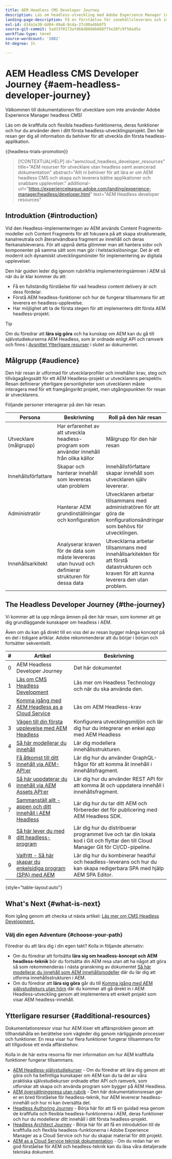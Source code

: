 ```yaml
---
title: AEM Headless CMS Developer Journey
description: Läs om headless-utveckling med Adobe Experience Manager (AEM) som Headless CMS. Lär dig hur du använder funktioner som innehållsmodeller, innehållsfragment och ett GraphQL-API för att leverera headless-innehåll.
landing-page-description: Få en förståelse för innehållsleverans och implementering utan problem. Läs mer om hur ni utvecklar er strategi inom ert företag.
exl-id: d14a1e30-dd04-49a8-8cda-27c80a4bb0f5
source-git-commit: 5ad33f0173afd68d8868b088ff5e20fc9f58ad5a
workflow-type: tm+mt
source-wordcount: '1082'
ht-degree: 1%

---
```


# AEM Headless CMS Developer Journey {#aem-headless-developer-journey}

Välkommen till dokumentationen för utvecklare som inte använder Adobe Experience Manager headless CMS!

Läs om de kraftfulla och flexibla headless-funktionerna, deras funktioner och hur du använder dem i ditt första headless-utvecklingsprojekt. Den här resan ger dig all information du behöver för att utveckla din första headless-applikation.

{{headless-trials-promotion}}

>[!CONTEXTUALHELP]
>id="aemcloud_headless_developer_resources"
>title="AEM resurser för utvecklare utan headless samt avancerad dokumentation"
>abstract="Allt ni behöver för att lära er om AEM headless CMS och skapa och leverera bättre applikationer och snabbare upplevelser."
>additional-url="https://experienceleague.adobe.com/landing/experience-manager/headless/developer.html" text="AEM Headless developer resources"

## Introduktion {#introduction}

Vid den Headless-implementeringen av AEM används Content Fragments-modeller och Content Fragments för att fokusera på att skapa strukturerade, kanalneutrala och återanvändbara fragment av innehåll och deras flerkanalsleverans. För att uppnå detta glömmer man att hantera sidor och komponenter på samma sätt som man gör i helstackslösningar. Det är ett modernt och dynamiskt utvecklingsmönster för implementering av digitala upplevelser.

Den här guiden leder dig igenom rubrikfria implementeringsämnen i AEM så när du är klar kommer du att:

* Få en fullständig förståelse för vad headless content delivery är och dess fördelar.
* Förstå AEM headless-funktioner och hur de fungerar tillsammans för att leverera en headless-upplevelse.
* Har möjlighet att ta de första stegen för att implementera ditt första AEM headless-projekt.

>[!TIP]
>
> Om du föredrar att **lära sig göra** och ha kunskap om AEM kan du gå till självstudiekurserna AEM Headless, som är ordnade enligt API och ramverk och finns i [Avsnittet Ytterligare resurser](#additional-resources) i slutet av dokumentet.

## Målgrupp {#audience}

Den här resan är utformad för utvecklarprofiler och innehåller krav, steg och tillvägagångssätt för ett AEM Headless-projekt ur utvecklarens perspektiv. Resan definierar ytterligare personligheter som utvecklaren måste interagera med för ett framgångsrikt projekt, men utgångspunkten för resan är utvecklarens.

Följande personer interagerar på den här resan.

| Persona | Beskrivning | Roll på den här resan |
|---|---|---|
| Utvecklare (målgrupp) | Har erfarenhet av att utveckla headless-program som använder innehåll från olika källor | Målgrupp för den här resan |
| Innehållsförfattare | Skapar och hanterar innehåll som levereras utan problem | Innehållsförfattare skapar innehåll som utvecklaren själv levererar. |
| Administratör | Hanterar AEM grundinställningar och konfiguration | Utvecklaren arbetar tillsammans med administratören för att göra de konfigurationsändringar som behövs för utvecklingen. |
| Innehållsarkitekt | Analyserar kraven för de data som måste levereras utan huvud och definierar strukturen för dessa data | Utvecklarna arbetar tillsammans med innehållsarkitekten för att förstå datastrukturen och kraven för att kunna leverera den utan problem. |

## The Headless Developer Journey {#the-journey}

Vi kommer att ta upp många ämnen på den här resan, som kommer att ge dig grundläggande kunskaper om headless i AEM.

Även om du kan gå direkt till en viss del av resan bygger många koncept på en del i tidigare artiklar. Adobe rekommenderar att du börjar i början och fortsätter sekventiellt.

| # | Artikel | Beskrivning |
|---|---|---|
| 0 | AEM Headless Developer Journey | Det här dokumentet |
| 1 | [Läs om CMS Headless Development](learn-about.md) | Läs mer om Headless Technology och när du ska använda den. |
| 2 | [Komma igång med AEM Headless as a Cloud Service](getting-started.md) | Läs om AEM Headless-krav |
| 3 | [Vägen till din första upplevelse med AEM Headless](path-to-first-experience.md) | Konfigurera utvecklingsmiljön och lär dig hur du integrerar en enkel app med AEM Headless |
| 4 | [Så här modellerar du innehåll](model-your-content.md) | Lär dig modellera innehållsstrukturen. |
| 5 | [Få åtkomst till ditt innehåll via AEM-API:er](access-your-content.md) | Lär dig hur du använder GraphQL-frågor för att komma åt innehåll i innehållsfragment. |
| 6 | [Så här uppdaterar du innehåll via AEM Assets API:er](update-your-content.md) | Lär dig hur du använder REST API för att komma åt och uppdatera innehåll i innehållsfragment. |
| 7 | [Sammanställ allt - appen och ditt innehåll i AEM Headless](put-it-all-together.md) | Lär dig hur du tar ditt AEM och förbereder det för publicering med AEM Headless SDK. |
| 8 | [Så här lever du med ditt headless-program](go-live.md) | Lär dig hur du distribuerar programmet live och tar din lokala kod i Git och flyttar den till Cloud Manager Git för CI/CD-pipeline. |
| 9 | [Valfritt - Så här skapar du enkelsidiga program (SPA) med AEM](create-spa.md) | Lär dig hur du kombinerar headful och headless-leverans och hur du kan skapa redigerbara SPA med hjälp AEM SPA Editor. |

{style="table-layout:auto"}

## What&#39;s Next {#what-is-next}

Kom igång genom att checka ut nästa artikel: [Läs mer om CMS Headless Development.](learn-about.md)

### Välj din egen Adventure {#choose-your-path}

Föredrar du att lära dig i din egen takt? Kolla in följande alternativ:

* Om du föredrar att fortsätta **lära sig om headless-koncept och AEM headless-teknik** bör du fortsätta din AEM resa utan att ha något att göra så som rekommenderas i nästa granskning av dokumentet [Så här modellerar du innehåll som AEM innehållsmodeller](model-your-content.md) där du lär dig att utforma innehållsstrukturen i AEM.
* Om du föredrar att **lära sig göra** går du till [Komma igång med AEM självstudiekurs utan hörn](https://experienceleague.adobe.com/docs/experience-manager-learn/getting-started-with-aem-headless/graphql/multi-step/overview.html) där du kommer att gå direkt in i AEM Headless-utveckling genom att implementera ett enkelt projekt som visar AEM headless-innehåll.

## Ytterligare resurser {#additional-resources}

Dokumentationsresor visar hur AEM löser ett affärsproblem genom att tillhandahålla en berättelse som vägleder dig genom närliggande processer och funktioner. En resa visar hur flera funktioner fungerar tillsammans för att tillgodose ett enda affärsbehov.

Kolla in de här extra resorna för mer information om hur AEM kraftfulla funktioner fungerar tillsammans.

* [AEM Headless-självstudiekurser](https://experienceleague.adobe.com/docs/experience-manager-learn/getting-started-with-aem-headless/overview.html) - Om du föredrar att lära dig genom att göra och ha befintliga kunskaper om AEM kan du ta del av våra praktiska självstudiekurser ordnade efter API och ramverk, som utforskar att skapa och använda program som bygger på AEM Headless.
* [AEM översättningsresa utan rubrik](/help/journey-headless/translation/overview.md) - Den här dokumentationsresan ger er en bred förståelse för headless-teknik, hur AEM levererar headless-innehåll och hur ni kan översätta det.
* [Headless Authoring Journey](/help/journey-headless/author/overview.md) - Börja här för att få en guidad resa genom de kraftfulla och flexibla headless-funktionerna i AEM, deras funktioner och hur du modellerar ditt innehåll i ditt första headless-projekt.
* [Headless Architect Journey](/help/journey-headless/architect/overview.md) - Börja här för att få en introduktion till de kraftfulla och flexibla headless-funktionerna i Adobe Experience Manager as a Cloud Service och hur du skapar material för ditt projekt.
* [AEM as a Cloud Service teknisk dokumentation](https://experienceleague.adobe.com/docs/experience-manager-cloud-service.html) - Om du redan har en god förståelse för AEM och headless-teknik kan du läsa våra detaljerade tekniska dokument.

